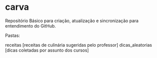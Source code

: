 # carva
Repositório Básico para criação, atualização e
sincronização para entendimento do GitHub.

Pastas:

receitas [receitas de culinária sugeridas pelo professor]
dicas_aleatorias [dicas coletadas por assunto dos cursos]

